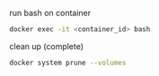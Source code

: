 run bash on container

```bash
docker exec -it <container_id> bash
```

clean up (complete)

```bash
docker system prune --volumes
```
